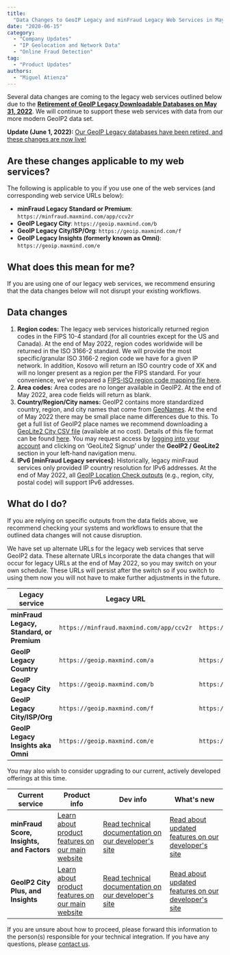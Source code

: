 ```yaml
---
title:
  "Data Changes to GeoIP Legacy and minFraud Legacy Web Services in May 2022"
date: "2020-06-15"
category:
  - "Company Updates"
  - "IP Geolocation and Network Data"
  - "Online Fraud Detection"
tag:
  - "Product Updates"
authors:
  - "Miguel Atienza"
---
```


Several data changes are coming to the legacy web services outlined below due to
the
[**Retirement of GeoIP Legacy Downloadable Databases on May 31, 2022**](/2020/06/retirement-of-geoip-legacy-downloadable-databases-in-may-2022/).
We will continue to support these web services with data from our more modern
GeoIP2 data set.

**Update (June 1, 2022):**
[Our GeoIP Legacy databases have been retired, and these changes are now live!](/2022/06/geoip-legacy-databases-have-been-retired)

## Are these changes applicable to my web services?

The following is applicable to you if you use one of the web services (and
corresponding web service URLs below):

- **minFraud Legacy Standard or Premium**:
  `https://minfraud.maxmind.com/app/ccv2r`
- **GeoIP Legacy City**: `https://geoip.maxmind.com/b`
- **GeoIP Legacy City/ISP/Org**: `https://geoip.maxmind.com/f`
- **GeoIP Legacy Insights (formerly known as Omni)**:
  `https://geoip.maxmind.com/e`

## What does this mean for me?

If you are using one of our legacy web services, we recommend ensuring that the
data changes below will not disrupt your existing workflows.

## Data changes

<!--lint disable ordered-list-marker-value -->

1. **Region codes:** The legacy web services historically returned region codes
   in the FIPS 10-4 standard (for all countries except for the US and Canada).
   At the end of May 2022, region codes worldwide will be returned in the ISO
   3166-2 standard. We will provide the most specific/granular ISO 3166-2 region
   code we have for a given IP network. In addition, Kosovo will return an ISO
   country code of XK and will no longer present as a region per the FIPS
   standard. For your convenience, we’ve prepared a
   [FIPS-ISO region code mapping file here](https://dev.maxmind.com/geoip/geoip2/whats-new-in-geoip2/#ISO_31662,_FIPS_104,_and_Country_Subdivisions).
1. **Area codes:** Area codes are no longer available in GeoIP2. At the end of
   May 2022, area code fields will return as blank.
1. **Country/Region/City names:** GeoIP2 contains more standardized country,
   region, and city names that come from [GeoNames](https://www.geonames.org/).
   At the end of May 2022 there may be small place name differences due to this.
   To get a full list of GeoIP2 place names we recommend downloading a
   [GeoLite2 City CSV file](https://dev.maxmind.com/geoip/geolite2-free-geolocation-data/)
   (available at no cost). Details of this file format can be found
   [here](https://dev.maxmind.com/geoip/geoip2/geoip2-city-country-csv-databases/#csv-databases).
   You may request access by
   [logging into your account](https://www.maxmind.com/en/account/login) and
   clicking on ‘GeoLite2 Signup’ under the **GeoIP2 / GeoLite2** section in your
   left-hand navigation menu.
1. **IPv6 \[minFraud Legacy services]:** Historically, legacy minFraud services
   only provided IP country resolution for IPv6 addresses. At the end of May
   2022, all
   [GeoIP Location Check outputs](https://dev.maxmind.com/minfraud/minfraud-legacy/#GeoIP_Location_Checks)
   (e.g., region, city, postal code) will support IPv6 addresses.

## What do I do?

If you are relying on specific outputs from the data fields above, we recommend
checking your systems and workflows to ensure that the outlined data changes
will not cause disruption.

We have set up alternate URLs for the legacy web services that serve GeoIP2
data. These alternate URLs incorporate the data changes that will occur for
legacy URLs at the end of May 2022, so you may switch on your own schedule.
These URLs will persist after the switch so if you switch to using them now you
will not have to make further adjustments in the future.

| Legacy service                            | Legacy URL                               | Alternate URL (with data changes)                   |
| ----------------------------------------- | ---------------------------------------- | --------------------------------------------------- |
| **minFraud Legacy, Standard, or Premium** | `https://minfraud.maxmind.com/app/ccv2r` | `https://minfraud.maxmind.com/minfraud/v1.0/legacy` |
| **GeoIP Legacy Country**                  | `https://geoip.maxmind.com/a`            | `https://geoip.maxmind.com/geoip/v1.0/country`      |
| **GeoIP Legacy City**                     | `https://geoip.maxmind.com/b`            | `https://geoip.maxmind.com/geoip/v1.0/city`         |
| **GeoIP Legacy City/ISP/Org**             | `https://geoip.maxmind.com/f`            | `https://geoip.maxmind.com/geoip/v1.0/city-isp-org` |
| **GeoIP Legacy Insights aka Omni**        | `https://geoip.maxmind.com/e`            | `https://geoip.maxmind.com/geoip/v1.0/insights`     |

You may also wish to consider upgrading to our current, actively developed
offerings at this time.

| Current service                           | Product info                                                                                               | Dev info                                                                                                   | What's new                                                                                                                                 |
| ----------------------------------------- | ---------------------------------------------------------------------------------------------------------- | ---------------------------------------------------------------------------------------------------------- | ------------------------------------------------------------------------------------------------------------------------------------------ |
| **minFraud Score, Insights, and Factors** | [Learn about product features on our main website](https://www.maxmind.com/en/solutions/minfraud-services) | [Read technical documentation on our developer's site](https://dev.maxmind.com/minfraud/)                  | [Read about updated features on our developer's site](https://dev.maxmind.com/minfraud/whats-new-in-minfraud-score-and-minfraud-insights/) |
| **GeoIP2 City Plus, and Insights**        | [Learn about product features on our main website](https://www.maxmind.com/en/geoip2-precision-services)   | [Read technical documentation on our developer's site](https://dev.maxmind.com/geoip/geoip2/web-services/) | [Read about updated features on our developer's site](https://dev.maxmind.com/geoip/geoip2/whats-new-in-geoip2/)                           |

If you are unsure about how to proceed, please forward this information to the
person(s) responsible for your technical integration. If you have any questions,
please [contact us](https://support.maxmind.com/hc/en-us/requests/new/).
